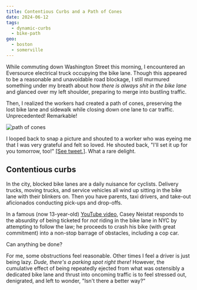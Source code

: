 ```yaml
---
title: Contentious Curbs and a Path of Cones
date: 2024-06-12
tags:
  - dynamic-curbs
  - bike-path
geo:
  - boston
  - somerville
---
```


While commuting down Washington Street this morning, I encountered an Eversource electrical truck occupying the bike lane. Though this appeared to be a reasonable and unavoidable road blockage, I still murmured something under my breath about how _there is always shit in the bike lane_ and glanced over my left shoulder, preparing to merge into bustling traffic.

Then, I realized the workers had created a path of cones, preserving the lost bike lane and sidewalk while closing down one lane to car traffic. Unprecedented! Remarkable!

<!-- {{< figure src="../img/bike_cones.jpg" class="pic-m">}} -->

![path of cones](../img/bike_cones.jpg)

I looped back to snap a picture and shouted to a worker who was eyeing me that I was very grateful and felt so loved. He shouted back, "I'll set it up for you tomorrow, too!" [[See tweet.]](https://twitter.com/Dustin_Michels/status/1800918461406687623). What a rare delight.

## Contentious curbs

In the city, blocked bike lanes are a daily nuisance for cyclists. Delivery trucks, moving trucks, and service vehicles all wind up sitting in the bike lane with their blinkers on. Then you have parents, taxi drivers, and take-out aficionados conducting pick-ups and drop-offs.

In a famous (now 13-year-old) [YouTube video](https://youtu.be/bzE-IMaegzQ?si=j2KlrvYaWEZHpykD), Casey Neistat responds to the absurdity of being ticketed for _not_ riding in the bike lane in NYC by attempting to follow the law; he proceeds to crash his bike (with great commitment) into a non-stop barrage of obstacles, including a cop car.

Can anything be done?

For me, some obstructions feel reasonable. Other times I feel a driver is just being lazy. _Dude, there's a parking spot right there!_ However, the cumulative effect of being repeatedly ejected from what was ostensibly a dedicated bike lane and thrust into oncoming traffic is to feel stressed out, denigrated, and left to wonder, "Isn't there a better way?"
